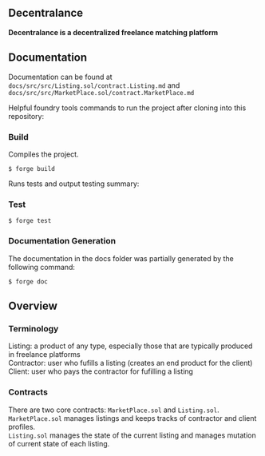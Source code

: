 ## Decentralance

**Decentralance is a decentralized freelance matching platform**

## Documentation

Documentation can be found at `docs/src/src/Listing.sol/contract.Listing.md` and `docs/src/src/MarketPlace.sol/contract.MarketPlace.md`


Helpful foundry tools commands to run the project after cloning into this repository:
### Build
Compiles the project.
```shell
$ forge build
```
Runs tests and output testing summary:
### Test
```shell
$ forge test
```
### Documentation Generation
The documentation in the docs folder was partially generated by the following command:
```shell
$ forge doc
```

## Overview
### Terminology
Listing: a product of any type, especially those that are typically produced in freelance platforms \
Contractor: user who fufills a listing (creates an end product for the client) \
Client: user who pays the contractor for fufilling a listing 
 
### Contracts
There are two core contracts: `MarketPlace.sol` and `Listing.sol`. \
`MarketPlace.sol` manages listings and keeps tracks of contractor and client profiles. \
`Listing.sol` manages the state of the current listing and manages mutation of current state of each listing.
